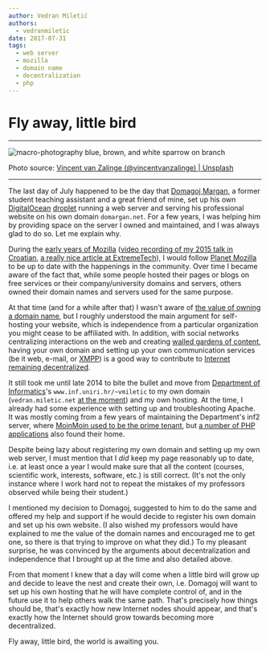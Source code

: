 ```yaml
---
author: Vedran Miletić
authors:
  - vedranmiletic
date: 2017-07-31
tags:
  - web server
  - mozilla
  - domain name
  - decentralization
  - php
---
```


# Fly away, little bird

---

![macro-photography blue, brown, and white sparrow on branch](https://unsplash.com/photos/SzcO_chuZoE/download?w=1920)

Photo source: [Vincent van Zalinge (@vincentvanzalinge) | Unsplash](https://unsplash.com/photos/macro-photography-blue-brown-and-white-sparrow-on-branch-SzcO_chuZoE)

---

The last day of July happened to be the day that [Domagoj Margan](https://domargan.net/), a former student teaching assistant and a great friend of mine, set up his own [DigitalOcean](https://www.digitalocean.com/) [droplet](https://www.digitalocean.com/products/droplets/) running a web server and serving his professional website on his own domain `domargan.net`. For a few years, I was helping him by providing space on the server I owned and maintained, and I was always glad to do so. Let me explain why.

<!-- more -->

During the [early years of Mozilla](2015-05-01-browser-wars.md) ([video recording of my 2015 talk in Croatian](https://youtu.be/pz73gD1H-s4), [a really nice article at ExtremeTech](https://www.extremetech.com/computing/90200-the-history-of-mozilla-and-firefox)), I would follow [Planet Mozilla](https://planet.mozilla.org/) to be up to date with the happenings in the community. Over time I became aware of the fact that, while some people hosted their pages or blogs on free services or their company/university domains and servers, others owned their domain names and servers used for the same purpose.

At that time (and for a while after that) I wasn't aware of [the value of owning a domain name](https://www.theguardian.com/commentisfree/2013/mar/28/why-everyone-should-register-domain-name), but I roughly understood the main argument for self-hosting your website, which is independence from a particular organization you might cease to be affiliated with. In addition, with social networks centralizing interactions on the web and creating [walled gardens of content](https://daringfireball.net/2017/06/fuck_facebook), having your own domain and setting up your own communication services (be it web, e-mail, or [XMPP](https://xmpp.org/)) is a good way to contribute to [Internet remaining decentralized](https://dangillmor.com/2014/04/25/indie-web-important/).

It still took me until late 2014 to bite the bullet and move from [Department of Informatics](https://www.inf.uniri.hr/)'s `www.inf.uniri.hr/~vmiletic` to my own domain (`vedran.miletic.net` [at the moment](https://vedran.miletic.net/)) and my own hosting. At the time, I already had some experience with setting up and troubleshooting Apache. It was mostly coming from a few years of maintaining the Department's inf2 server, where [MoinMoin used to be the prime tenant](2017-07-29-why-we-use-restructuredtext-and-sphinx-static-site-generator-for-maintaining-teaching-materials.md), but [a number of PHP applications](2017-07-22-enabling-http2-https-and-going-https-only-on-inf2.md) also found their home.

Despite being lazy about registering my own domain and setting up my own web server, I must mention that I *did* keep my page reasonably up to date, i.e. at least once a year I would make sure that all the content (courses, scientific work, interests, software, etc.) is still correct. (It's not the only instance where I work hard not to repeat the mistakes of my professors observed while being their student.)

I mentioned my decision to Domagoj, suggested to him to do the same and offered my help and support if he would decide to register his own domain and set up his own website. (I also wished my professors would have explained to me the value of the domain names and encouraged me to get one, so there is that trying to improve on what they did.) To my pleasant surprise, he was convinced by the arguments about decentralization and independence that I brought up at the time and also detailed above.

From that moment I knew that a day will come when a little bird will grow up and decide to leave the nest and create their own, i.e. Domagoj will want to set up his own hosting that he will have complete control of, and in the future use it to help others walk the same path. That's precisely how things should be, that's exactly how new Internet nodes should appear, and that's exactly how the Internet should grow towards becoming more decentralized.

Fly away, little bird, the world is awaiting you.
